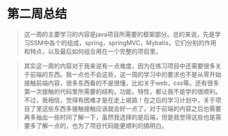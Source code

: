 # 第二周总结
> 这一周的主要学习的内容是java项目所需要的框架部分。总的来说，先是学习SSM中各个的组成，spring，springMVC，Mybatis，它们分别的作用和特点，以及最后如何组合用在一个完整的项目里。

> 其实这一周的内容对于我来说有一点难度，因为在练习项目中还需要很多关于前端的东西。我一点也不会这些，这一周的学习中的要求也不是从零开始接触前端内容，很多东西看的不是很懂，比如关于web，css等。还有很多第一次接触的代码里所需要的结构，功能，特性，都让我不是学的很顺利。不过，我相信，觉得有困难才是在走上坡路！在之后的学习计划中，关于项目了里这些东西多接触接触应该就会好一点了，对于前端的内容之后也需要再多抽出一些时间了解一下，虽然我选择的是后端，但是我觉得这些也是需要多了解一点的，也为了项目代码能更顺利的搞明白。
